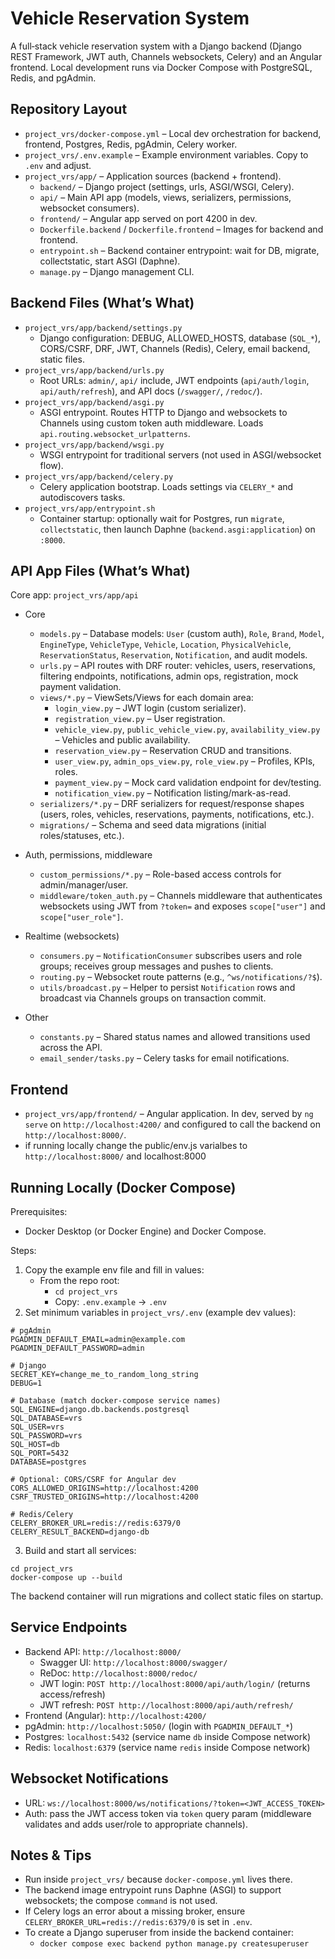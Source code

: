 # Vehicle Reservation System

A full‑stack vehicle reservation system with a Django backend (Django REST Framework, JWT auth, Channels websockets, Celery) and an Angular frontend. Local development runs via Docker Compose with PostgreSQL, Redis, and pgAdmin.

## Repository Layout

- `project_vrs/docker-compose.yml` – Local dev orchestration for backend, frontend, Postgres, Redis, pgAdmin, Celery worker.
- `project_vrs/.env.example` – Example environment variables. Copy to `.env` and adjust.
- `project_vrs/app/` – Application sources (backend + frontend).
  - `backend/` – Django project (settings, urls, ASGI/WSGI, Celery).
  - `api/` – Main API app (models, views, serializers, permissions, websocket consumers).
  - `frontend/` – Angular app served on port 4200 in dev.
  - `Dockerfile.backend` / `Dockerfile.frontend` – Images for backend and frontend.
  - `entrypoint.sh` – Backend container entrypoint: wait for DB, migrate, collectstatic, start ASGI (Daphne).
  - `manage.py` – Django management CLI.

## Backend Files (What’s What)

- `project_vrs/app/backend/settings.py`
  - Django configuration: DEBUG, ALLOWED_HOSTS, database (`SQL_*`), CORS/CSRF, DRF, JWT, Channels (Redis), Celery, email backend, static files.
- `project_vrs/app/backend/urls.py`
  - Root URLs: `admin/`, `api/` include, JWT endpoints (`api/auth/login`, `api/auth/refresh`), and API docs (`/swagger/`, `/redoc/`).
- `project_vrs/app/backend/asgi.py`
  - ASGI entrypoint. Routes HTTP to Django and websockets to Channels using custom token auth middleware. Loads `api.routing.websocket_urlpatterns`.
- `project_vrs/app/backend/wsgi.py`
  - WSGI entrypoint for traditional servers (not used in ASGI/websocket flow).
- `project_vrs/app/backend/celery.py`
  - Celery application bootstrap. Loads settings via `CELERY_*` and autodiscovers tasks.
- `project_vrs/app/entrypoint.sh`
  - Container startup: optionally wait for Postgres, run `migrate`, `collectstatic`, then launch Daphne (`backend.asgi:application`) on `:8000`.

## API App Files (What’s What)

Core app: `project_vrs/app/api`

- Core
  - `models.py` – Database models: `User` (custom auth), `Role`, `Brand`, `Model`, `EngineType`, `VehicleType`, `Vehicle`, `Location`, `PhysicalVehicle`, `ReservationStatus`, `Reservation`, `Notification`, and audit models.
  - `urls.py` – API routes with DRF router: vehicles, users, reservations, filtering endpoints, notifications, admin ops, registration, mock payment validation.
  - `views/*.py` – ViewSets/Views for each domain area:
    - `login_view.py` – JWT login (custom serializer).
    - `registration_view.py` – User registration.
    - `vehicle_view.py`, `public_vehicle_view.py`, `availability_view.py` – Vehicles and public availability.
    - `reservation_view.py` – Reservation CRUD and transitions.
    - `user_view.py`, `admin_ops_view.py`, `role_view.py` – Profiles, KPIs, roles.
    - `payment_view.py` – Mock card validation endpoint for dev/testing.
    - `notification_view.py` – Notification listing/mark-as-read.
  - `serializers/*.py` – DRF serializers for request/response shapes (users, roles, vehicles, reservations, payments, notifications, etc.).
  - `migrations/` – Schema and seed data migrations (initial roles/statuses, etc.).

- Auth, permissions, middleware
  - `custom_permissions/*.py` – Role-based access controls for admin/manager/user.
  - `middleware/token_auth.py` – Channels middleware that authenticates websockets using JWT from `?token=` and exposes `scope["user"]` and `scope["user_role"]`.

- Realtime (websockets)
  - `consumers.py` – `NotificationConsumer` subscribes users and role groups; receives group messages and pushes to clients.
  - `routing.py` – Websocket route patterns (e.g., `^ws/notifications/?$`).
  - `utils/broadcast.py` – Helper to persist `Notification` rows and broadcast via Channels groups on transaction commit.

- Other
  - `constants.py` – Shared status names and allowed transitions used across the API.
  - `email_sender/tasks.py` – Celery tasks for email notifications.

## Frontend

- `project_vrs/app/frontend/` – Angular application. In dev, served by `ng serve` on `http://localhost:4200/` and configured to call the backend on `http://localhost:8000/`.
- if running locally change the public/env.js varialbes to `http://localhost:8000/` and localhost:8000

## Running Locally (Docker Compose)

Prerequisites:
- Docker Desktop (or Docker Engine) and Docker Compose.

Steps:
1) Copy the example env file and fill in values:
   - From the repo root:
     - `cd project_vrs`
     - Copy: `.env.example` → `.env`
2) Set minimum variables in `project_vrs/.env` (example dev values):

```
# pgAdmin
PGADMIN_DEFAULT_EMAIL=admin@example.com
PGADMIN_DEFAULT_PASSWORD=admin

# Django
SECRET_KEY=change_me_to_random_long_string
DEBUG=1

# Database (match docker-compose service names)
SQL_ENGINE=django.db.backends.postgresql
SQL_DATABASE=vrs
SQL_USER=vrs
SQL_PASSWORD=vrs
SQL_HOST=db
SQL_PORT=5432
DATABASE=postgres

# Optional: CORS/CSRF for Angular dev
CORS_ALLOWED_ORIGINS=http://localhost:4200
CSRF_TRUSTED_ORIGINS=http://localhost:4200

# Redis/Celery
CELERY_BROKER_URL=redis://redis:6379/0
CELERY_RESULT_BACKEND=django-db
```

3) Build and start all services:

```
cd project_vrs
docker-compose up --build
```

The backend container will run migrations and collect static files on startup.

## Service Endpoints

- Backend API: `http://localhost:8000/`
  - Swagger UI: `http://localhost:8000/swagger/`
  - ReDoc: `http://localhost:8000/redoc/`
  - JWT login: `POST http://localhost:8000/api/auth/login/` (returns access/refresh)
  - JWT refresh: `POST http://localhost:8000/api/auth/refresh/`
- Frontend (Angular): `http://localhost:4200/`
- pgAdmin: `http://localhost:5050/` (login with `PGADMIN_DEFAULT_*`)
- Postgres: `localhost:5432` (service name `db` inside Compose network)
- Redis: `localhost:6379` (service name `redis` inside Compose network)

## Websocket Notifications

- URL: `ws://localhost:8000/ws/notifications/?token=<JWT_ACCESS_TOKEN>`
- Auth: pass the JWT access token via `token` query param (middleware validates and adds user/role to appropriate channels).

## Notes & Tips

- Run inside `project_vrs/` because `docker-compose.yml` lives there.
- The backend image entrypoint runs Daphne (ASGI) to support websockets; the compose `command` is not used.
- If Celery logs an error about a missing broker, ensure `CELERY_BROKER_URL=redis://redis:6379/0` is set in `.env`.
- To create a Django superuser from inside the backend container:
  - `docker compose exec backend python manage.py createsuperuser`


